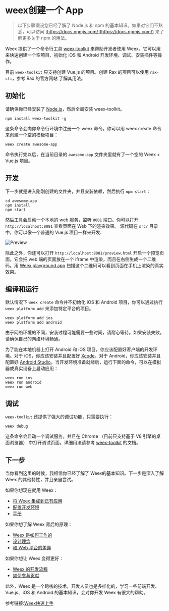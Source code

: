 # weex创建一个 App

> 以下步骤假设您已经了解了 Node.js 和 npm 的基本知识。如果对它们不熟悉，可以访问 [https://docs.npmjs.com/](https://docs.npmjs.com/) 来了解更多关于 npm 的用法。

Weex 提供了一个命令行工具 [weex-toolkit](http://weex.apache.org/cn/tools/toolkit.html) 来帮助开发者使用 Weex。它可以用来快速创建一个空项目、初始化 iOS 和 Android 开发环境、调试、安装插件等操作。

目前 `weex-toolkit` 只支持创建 Vue.js 的项目。创建 Rax 的项目可以使用 `rax-cli`，参考 Rax 的官方网站 了解其用法。

## 初始化

请确保你已经安装了 [Node.js](https://nodejs.org)，然后全局安装 weex-toolkit。

```text
npm install weex-toolkit -g
```

这条命令会向你命令行环境中注册一个 weex 命令。你可以用 weex create 命令来创建一个空的模板项目：

```text
weex create awesome-app
```

命令执行完以后，在当前目录的 `awesome-app` 文件夹里就有了一个空的 Weex + Vue.js 项目。

## 开发

下一步就是进入刚刚创建的文件夹，并且安装依赖，然后执行 `npm start`：

```text
cd awesome-app
npm install
npm start
```

然后工具会启动一个本地的 web 服务，监听 `8081` 端口。你可以打开 `http://localhost:8081` 查看页面在 Web 下的渲染效果。 源代码在 `src/` 目录中，你可以像一个普通的 Vue.js 项目一样来开发.

![Preview](http://weex.apache.org/guide/images/toolkit-preview.png)

除此之外，你还可以打开 `http://localhost:8081/preview.html` 开启一个预览页面，它会把 web 端的页面放在一个 iframe 中渲染，而且在右侧生成一个二维码。用 [Weex playground app](http://weex.apache.org/cn/tools/playground.html) 扫描这个二维码可以看到页面在手机上渲染的真实效果。

## 编译和运行

默认情况下 `weex create` 命令并不初始化 iOS 和 Android 项目，你可以通过执行 `weex platform add` 来添加特定平台的项目。

```text
weex platform add ios
weex platform add android
```

由于网络环境的不同，安装过程可能需要一些时间，请耐心等待。如果安装失败，请确保自己的网络环境畅通。

为了能在本地机器上打开 Android 和 iOS 项目，你应该配置好客户端的开发环境。对于 iOS，你应该安装并且配置好 [Xcode](https://developer.apple.com/xcode/)。对于 Android，你应该安装并且配置好 [Android Studio](https://developer.android.com/studio/index.html)。当开发环境准备就绪后，运行下面的命令，可以在模拟器或真实设备上启动应用：

```text
weex run ios
weex run android
weex run web
```

## 调试

`weex-toolkit` 还提供了强大的调试功能，只需要执行：

```text
weex debug
```

这条命令会启动一个调试服务，并且在 Chrome （目前只支持基于 V8 引擎的桌面浏览器） 中打开调试页面。详细用法请参考 [weex-toolkit](http://weex.apache.org/cn/tools/toolkit.html) 的文档。

## 下一步

当你看到这里的时候，我相信你已经了解了 Weex的基本知识。下一步是深入了解 Weex 的其他特性，并且亲自尝试。

如果你想现在就用 Weex：

* [将 Weex 集成到已有应用](http://weex.apache.org/cn/guide/integrate-to-your-app.html)
* [配置开发环境](http://weex.apache.org/cn/guide/set-up-env.html)
* [手册](http://weex.apache.org/cn/references/)

如果你想了解 Weex 背后的原理：

* [Weex 是如何工作的](http://weex.apache.org/cn/wiki/index.html)
* [设计理念](http://weex.apache.org/cn/wiki/design-principles.html)
* [和 Web 平台的差异](http://weex.apache.org/cn/wiki/platform-difference.html)

如果你想让 Weex 变得更好：

* [Weex 的开发流程](http://weex.apache.org/cn/development-process.html)
* [如何参与贡献](http://weex.apache.org/cn/contributing.html)

此外，Weex 是一个跨栈的技术，开发人员也是多样化的，学习一些前端开发、Vue.js、iOS 和 Android 的基本知识，会对你开发 Weex 有很大的帮助。

参考链接:[Weex快速上手](http://weex.apache.org/cn/guide/)

